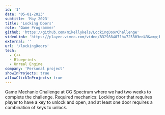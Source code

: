 ```yaml
---
id: '1'
date: '05-01-2023'
subtitle: 'May 2023'
title: 'Locking Doors'
role: 'Game Programmer'
github: 'https://github.com/mikellykels/LockingDoorChallenge'
videoLink: 'https://player.vimeo.com/video/832988407?h=725303ed43&amp;badge=0&amp;autopause=0&amp;player_id=0&amp;app_id=58479'
external: ''
url: '/lockingDoors'
tech:
  - C++
  - Blueprints
  - Unreal Engine
company: 'Personal project'
showInProjects: true
allowClickInProjects: true
---
```


Game Mechanic Challenge at CG Spectrum where we had two weeks to complete the challenge. Required mechanics: Locking door that requires player to have a key to unlock and open, and at least one door requires a combination of keys to unlock.
